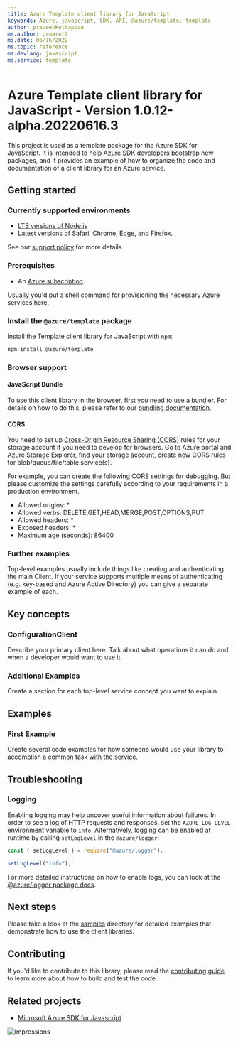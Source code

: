 ```yaml
---
title: Azure Template client library for JavaScript
keywords: Azure, javascript, SDK, API, @azure/template, template
author: praveenkuttappan
ms.author: prmarott
ms.date: 06/16/2022
ms.topic: reference
ms.devlang: javascript
ms.service: template
---
```

# Azure Template client library for JavaScript - Version 1.0.12-alpha.20220616.3 


<!-- NOTE: This README file is a template. Read through it and replace the instructions (keeping an eye out for package names like "@azure/template") with the ones that pertain to your package. For a complete example based on the real Azure App Configuration SDK, see README-TEMPLATE.md in this directory. -->

This project is used as a template package for the Azure SDK for JavaScript. It is intended to help Azure SDK developers bootstrap new packages, and it provides an example of how to organize the code and documentation of a client library for an Azure service.

## Getting started

### Currently supported environments

- [LTS versions of Node.js](https://nodejs.org/about/releases/)
- Latest versions of Safari, Chrome, Edge, and Firefox.

See our [support policy](https://github.com/Azure/azure-sdk-for-js/blob/main/SUPPORT.md) for more details.

### Prerequisites

- An [Azure subscription][azure_sub].

Usually you'd put a shell command for provisioning the necessary Azure services here.

### Install the `@azure/template` package

Install the Template client library for JavaScript with `npm`:

```bash
npm install @azure/template
```

### Browser support

#### JavaScript Bundle

To use this client library in the browser, first you need to use a bundler. For details on how to do this, please refer to our [bundling documentation](https://aka.ms/AzureSDKBundling).

#### CORS

<!--

NOTE: if your service supports CORS natively please provide instructions for enabling CORS at the service level (similar to the sample below), otherwise replace this section with guidance such as:

Due to Azure template service CORS limitation this library cannot be used to make direct calls to the template service from a browser. Please refer to [this document](https://github.com/Azure/azure-sdk-for-js/blob/main/samples/cors/ts/README.md) for guidance.

-->

You need to set up [Cross-Origin Resource Sharing (CORS)](/rest/api/storageservices/cross-origin-resource-sharing--cors--support-for-the-azure-storage-services) rules for your storage account if you need to develop for browsers. Go to Azure portal and Azure Storage Explorer, find your storage account, create new CORS rules for blob/queue/file/table service(s).

For example, you can create the following CORS settings for debugging. But please customize the settings carefully according to your requirements in a production environment.

- Allowed origins: \*
- Allowed verbs: DELETE,GET,HEAD,MERGE,POST,OPTIONS,PUT
- Allowed headers: \*
- Exposed headers: \*
- Maximum age (seconds): 86400

### Further examples

Top-level examples usually include things like creating and authenticating the main Client. If your service supports multiple means of authenticating (e.g. key-based and Azure Active Directory) you can give a separate example of each.

## Key concepts

### ConfigurationClient

Describe your primary client here. Talk about what operations it can do and when a developer would want to use it.

### Additional Examples

Create a section for each top-level service concept you want to explain.

## Examples

### First Example

<!-- Examples should showcase the primary, or "champion" scenarios of the client SDK. -->

Create several code examples for how someone would use your library to accomplish a common task with the service.

## Troubleshooting

### Logging

Enabling logging may help uncover useful information about failures. In order to see a log of HTTP requests and responses, set the `AZURE_LOG_LEVEL` environment variable to `info`. Alternatively, logging can be enabled at runtime by calling `setLogLevel` in the `@azure/logger`:

```javascript
const { setLogLevel } = require("@azure/logger");

setLogLevel("info");
```

For more detailed instructions on how to enable logs, you can look at the [@azure/logger package docs](https://github.com/Azure/azure-sdk-for-js/tree/main/sdk/core/logger).

## Next steps

Please take a look at the [samples](https://github.com/Azure/azure-sdk-for-js/tree/main/sdk/template/template/samples) directory for detailed examples that demonstrate how to use the client libraries.

## Contributing

If you'd like to contribute to this library, please read the [contributing guide](https://github.com/Azure/azure-sdk-for-js/blob/main/CONTRIBUTING.md) to learn more about how to build and test the code.

## Related projects

- [Microsoft Azure SDK for Javascript](https://github.com/Azure/azure-sdk-for-js)

![Impressions](https://azure-sdk-impressions.azurewebsites.net/api/impressions/azure-sdk-for-js%2Fsdk%2Ftemplate%2Ftemplate%2FREADME.png)

[azure_cli]: /cli/azure
[azure_sub]: https://azure.microsoft.com/free/

